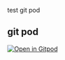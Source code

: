 test git pod

## git pod
[![Open in Gitpod](https://gitpod.io/button/open-in-gitpod.svg)](https://gitpod.io/https://github.com/mr838wind/test-gitpod)